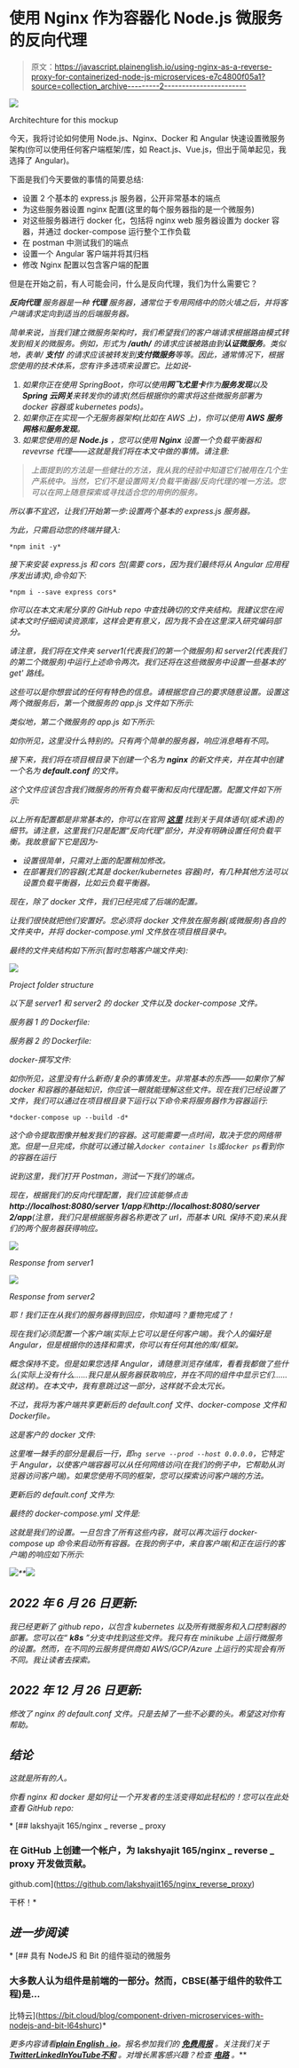 # 使用 Nginx 作为容器化 Node.js 微服务的反向代理

> 原文：<https://javascript.plainenglish.io/using-nginx-as-a-reverse-proxy-for-containerized-node-js-microservices-e7c4800f05a1?source=collection_archive---------2----------------------->

![](img/435c937afabe7aca339267bf42dbb5cc.png)

Architechture for this mockup

今天，我将讨论如何使用 Node.js、Nginx、Docker 和 Angular 快速设置微服务架构(你可以使用任何客户端框架/库，如 React.js、Vue.js，但出于简单起见，我选择了 Angular)。

下面是我们今天要做的事情的简要总结:

*   设置 2 个基本的 express.js 服务器，公开非常基本的端点
*   为这些服务器设置 nginx 配置(这里的每个服务器指的是一个微服务)
*   对这些服务器进行 docker 化，包括将 nginx web 服务器设置为 docker 容器，并通过 docker-compose 运行整个工作负载
*   在 postman 中测试我们的端点
*   设置一个 Angular 客户端并将其归档
*   修改 Nginx 配置以包含客户端的配置

但是在开始之前，有人可能会问，什么是反向代理，我们为什么需要它？

****反向代理*** *服务器是一种* ***代理*** *服务器，通常位于专用网络中的防火墙之后，并将客户端请求定向到适当的后端服务器。**

*简单来说，当我们建立微服务架构时，我们希望我们的客户端请求根据路由模式转发到相关的微服务。例如，形式为 **/auth/** 的请求应该被路由到**认证微服务**。类似地，表单/ **支付/** 的请求应该被转发到**支付微服务**等等。因此，通常情况下，根据您使用的技术体系，您有许多选项来设置它。比如说-*

1.  *如果你正在使用 SpringBoot，你可以使用**网飞尤里卡**作为**服务发现**以及 **Spring 云网关**来转发你的请求(然后根据你的需求将这些微服务部署为 docker 容器或 kubernetes pods)。*
2.  *如果你正在实现一个无服务器架构(比如在 AWS 上)，你可以使用 **AWS 服务网格**和**服务发现**。*
3.  *如果您使用的是 **Node.js** ，您可以使用 **Nginx** 设置一个负载平衡器和 revevrse 代理——这就是我们将在本文中做的事情。请注意:*

> *上面提到的方法是一些健壮的方法，我从我的经验中知道它们被用在几个生产系统中。当然，它们不是设置网关/负载平衡器/反向代理的唯一方法。您可以在网上随意探索或寻找适合您的用例的服务。*

*所以事不宜迟，让我们开始第一步:设置两个基本的 express.js 服务器。*

*为此，只需启动您的终端并键入:*

```
*npm init -y*
```

*接下来安装 express.js 和 cors 包(需要 cors，因为我们最终将从 Angular 应用程序发出请求),命令如下:*

```
*npm i --save express cors*
```

*你可以在本文末尾分享的 GitHub repo 中查找确切的文件夹结构。我建议您在阅读本文时仔细阅读资源库，这样会更有意义，因为我不会在这里深入研究编码部分。*

*请注意，我们将在文件夹 server1(代表我们的第一个微服务)和 server2(代表我们的第二个微服务)中运行上述命令两次。我们还将在这些微服务中设置一些基本的' *get'* 路线。*

*这些可以是你想尝试的任何有特色的信息。请根据您自己的要求随意设置。设置这两个微服务后，第一个微服务的 app.js 文件如下所示:*

*类似地，第二个微服务的 app.js 如下所示:*

*如你所见，这里没什么特别的。只有两个简单的服务器，响应消息略有不同。*

*接下来，我们将在项目根目录下创建一个名为 **nginx** 的新文件夹，并在其中创建一个名为 **default.conf** 的文件。*

*这个文件应该包含我们微服务的所有负载平衡和反向代理配置。配置文件如下所示:*

*以上所有配置都是非常基本的，你可以在官网 [***这里***](https://docs.nginx.com/nginx/admin-guide/web-server/web-server/) 找到关于具体语句(或术语)的细节。请注意，这里我们只是配置“反向代理”部分，并没有明确设置任何负载平衡。我故意留下它是因为-*

*   *设置很简单，只需对上面的配置稍加修改。*
*   *在部署我们的容器(尤其是 docker/kubernetes 容器)时，有几种其他方法可以设置负载平衡器，比如云负载平衡器。*

*现在，除了 docker 文件，我们已经完成了后端的配置。*

*让我们很快就把他们安置好。您必须将 docker 文件放在服务器(或微服务)各自的文件夹中，并将 docker-compose.yml 文件放在项目根目录中。*

*最终的文件夹结构如下所示(暂时忽略客户端文件夹):*

*![](img/b2e3dadc7969eb38467e55b0db5568ca.png)*

*Project folder structure*

*以下是 server1 和 server2 的 docker 文件以及 docker-compose 文件。*

*服务器 1 的 Dockerfile:*

*服务器 2 的 Dockerfile:*

*docker-撰写文件:*

*如你所见，这里没有什么新奇/复杂的事情发生。非常基本的东西——如果你了解 docker 和容器的基础知识，你应该一眼就能理解这些文件。现在我们已经设置了文件，我们可以通过在项目根目录下运行以下命令来将服务器作为容器运行:*

```
*docker-compose up --build -d*
```

*这个命令提取图像并触发我们的容器。这可能需要一点时间，取决于您的网络带宽。但是一旦完成，你就可以通过输入`docker container ls`或`docker ps`看到你的容器在运行*

*说到这里，我们打开 Postman，测试一下我们的端点。*

*现在，根据我们的反向代理配置，我们应该能够点击**http://localhost:8080/server 1/app**和**http://localhost:8080/server 2/app**(注意，我们只是根据服务器名称更改了 url，而基本 URL 保持不变)来从我们的两个服务器获得响应。*

*![](img/b6d155910813d67123c29b5f236b70a9.png)*

*Response from server1*

*![](img/1a4a2b19776993460c51c9ab155fd6aa.png)*

*Response from server2*

*耶！我们正在从我们的服务器得到回应，你知道吗？重物完成了！*

*现在我们必须配置一个客户端(实际上它可以是任何客户端)。我个人的偏好是 Angular，但是根据你的选择和需求，你可以有任何其他的库/框架。*

*概念保持不变。但是如果您选择 Angular，请随意浏览存储库，看看我都做了些什么(实际上没有什么……我只是从服务器获取响应，并在不同的组件中显示它们……就这样)。在本文中，我有意跳过这一部分，这样就不会太冗长。*

*不过，我将为客户端共享更新后的 default.conf 文件、docker-compose 文件和 Dockerfile。*

*这是客户的 docker 文件:*

*这里唯一棘手的部分是最后一行，即`ng serve --prod --host 0.0.0.0`，它特定于 Angular，以使客户端容器可以从任何网络访问(在我们的例子中，它帮助从浏览器访问客户端)。如果您使用不同的框架，您可以探索访问客户端的方法。*

*更新后的 default.conf 文件为:*

*最终的 docker-compose.yml 文件是:*

*这就是我们的设置。一旦包含了所有这些内容，就可以再次运行 docker-compose up 命令来启动所有容器。在我的例子中，来自客户端(和正在运行的客户端)的响应如下所示:*

*![](img/8a6568cac85031680683f479ebe3985c.png)**![](img/98d2ae71a18ed6ea9739711de9dec554.png)*

## ***2022 年 6 月 26 日更新:***

*我已经更新了 github repo，以包含 kubernetes 以及所有微服务和入口控制器的部署。您可以在“ **k8s** ”分支中找到这些文件。我只有在 minikube 上运行微服务的设置。然而，在不同的云服务提供商如 AWS/GCP/Azure 上运行的实现会有所不同。我让读者去探索。*

## ***2022 年 12 月 26 日更新:***

*修改了 nginx 的 default.conf 文件。只是去掉了一些不必要的头。希望这对你有帮助。*

## *结论*

*这就是所有的人。*

*你看 nginx 和 docker 是如何让一个开发者的生活变得如此轻松的！您可以在此处查看 GitHub repo:*

*[](https://github.com/lakshyajit165/nginx_reverse_proxy) [## lakshyajit 165/nginx _ reverse _ proxy

### 在 GitHub 上创建一个帐户，为 lakshyajit 165/nginx _ reverse _ proxy 开发做贡献。

github.com](https://github.com/lakshyajit165/nginx_reverse_proxy) 

干杯！* 

## *进一步阅读*

*[](https://bit.cloud/blog/component-driven-microservices-with-nodejs-and-bit-l64shurc) [## 具有 NodeJS 和 Bit 的组件驱动的微服务

### 大多数人认为组件是前端的一部分。然而，CBSE(基于组件的软件工程)是…

比特云](https://bit.cloud/blog/component-driven-microservices-with-nodejs-and-bit-l64shurc)* 

**更多内容请看*[***plain English . io***](https://plainenglish.io/)*。报名参加我们的* [***免费周报***](http://newsletter.plainenglish.io/) *。关注我们关于*[***Twitter***](https://twitter.com/inPlainEngHQ)[***LinkedIn***](https://www.linkedin.com/company/inplainenglish/)*[***YouTube***](https://www.youtube.com/channel/UCtipWUghju290NWcn8jhyAw)*[***不和***](https://discord.gg/GtDtUAvyhW) *。对增长黑客感兴趣？检查* [***电路***](https://circuit.ooo/) *。****